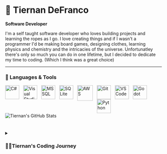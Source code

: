 # 📱 Tiernan DeFranco

**Software Developer**

I'm a self taught software developer who loves building projects and learning the ropes as I go.
I love creating things and if I wasn't a programmer I'd be making board games, designing clothes, learning physics and chemistry and the intricacies of the universe.
Unfortunatley there's only so much you can do in one lifetime, but I decided to dedicate my time to coding. (Which I think was a great choice)

---

### 🧰 Languages & Tools

<img align="left" alt="C#" width="45px" style="padding-right:10px;" src="https://cdn.jsdelivr.net/gh/devicons/devicon/icons/csharp/csharp-original.svg"/>
<img align="left" alt="Visual Studio" width="45px" style="padding-right:10px;" src="https://cdn.jsdelivr.net/gh/devicons/devicon/icons/visualstudio/visualstudio-plain.svg" />
<img align="left" alt="MSSQL" width="45px" style="padding-right:10px;" src="https://cdn.jsdelivr.net/gh/devicons/devicon/icons/microsoftsqlserver/microsoftsqlserver-plain-wordmark.svg" />
<img align="left" alt="SQLite" width="45px" style="padding-right:10px;" src="https://cdn.jsdelivr.net/gh/devicons/devicon/icons/sqlite/sqlite-original-wordmark.svg" />
<img align="left" alt="AWS" width="50px" style="padding-right:10px;" src="https://cdn.jsdelivr.net/gh/devicons/devicon/icons/amazonwebservices/amazonwebservices-plain-wordmark.svg" />      
<img align="left" alt="Git" width="45px" style="padding-right:10px;" src="https://cdn.jsdelivr.net/gh/devicons/devicon/icons/git/git-plain-wordmark.svg" />

<img align="left" alt="VS Code" width="45px" style="padding-right:10px;" img src="https://cdn.jsdelivr.net/gh/devicons/devicon/icons/vscode/vscode-original.svg" />
          
<img align="left" alt="Godot" width="45px" style="padding-right:10px;" src="https://cdn.jsdelivr.net/gh/devicons/devicon/icons/godot/godot-original.svg" />
<img align="left" alt="Python" width="45px" style="padding-right:10px;" src="https://cdn.jsdelivr.net/gh/devicons/devicon/icons/python/python-original.svg" />
<br />

#

![Tiernan's GitHub Stats](https://github-readme-stats.vercel.app/api?username=TiernanDeFranco&show_icons=true&theme=prussian)
<br />

#

<details>
  <summary><h3>👨‍💻Tiernan's Coding Journey</summary>
   I originally started my coding journey at age 9 with GameMaker 7 and drag-and-drop programming. It was so fun creating little games and I knew even if it wasn't specifically game dev, I wanted to do something in this field.
   <br />
<br />
   Fast forward to highscool and I use GameMaker Studio 2 and GML (GameMaker Language) to develop some fun little projects, including my chemistry final project which my teacher was amazed by.
   By senior year I had joined our schools Computer Science Principles class where we used MIT App Inventor, VexCode, and Python.
   It was at this point I knew I was going to make this a career and upon graduation in May I began researching and learning languages. I started with Python trying to piggyback off of what I had learned in the class but I realized I didn't know the practical use application.
   After months of learning I suddenly had the urge to make a mobile app. Why? Because MyFitnessPal started charging their premium subscription to use the barcode scanner and view macro goals, so like any reasonable person I sought to develop my own free alternative instead of just downloading a different app.
   That led me down the .NET MAUI and C# path, which got me into doing frontend in MAUI and my backend api in ASP.NET Core, and my database in MS SQL Server. I have since migrated my progress from .NET MAUI to Uno Platform as it allows more flexibility for what I want to do with the app.

   <br />
    <br />
   Upon completion of my app (HealthMode), I will go into the world of freelancing, building up my skills, portfolio, and experience and hopefully find some jobs out on the west coast as it is a dream of mine to move to Las Vegas!
    
</details>


          
          

          

          
